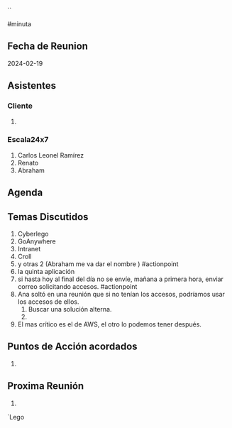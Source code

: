 ``

#minuta
## Fecha de Reunion
2024-02-19

## Asistentes

### Cliente
1. 
### Escala24x7
1. Carlos Leonel Ramírez
2. Renato
3. Abraham

## Agenda

## Temas Discutidos
1. Cyberlego
2. GoAnywhere
3. Intranet
4. Croll
5. y otras 2 (Abraham me va dar el nombre ) #actionpoint 
6. la quinta aplicación
7. si hasta hoy al final del día no se envíe, mañana a primera hora, enviar correo solicitando accesos. #actionpoint 
8. Ana soltó en una reunión que si no tenían los accesos, podríamos usar los accesos de ellos. 
	1. Buscar una solución alterna. 
	2. 
9. El mas crítico es el de AWS, el otro lo podemos tener después.

## Puntos de Acción acordados
1. 

## Proxima Reunión
1.  

`Lego